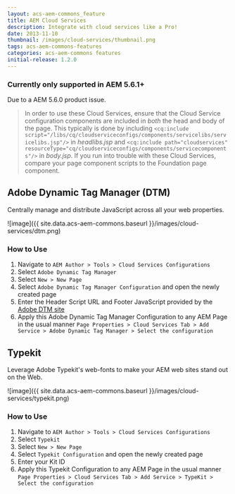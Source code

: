 ```yaml
---
layout: acs-aem-commons_feature
title: AEM Cloud Services
description: Integrate with cloud services like a Pro!
date: 2013-11-10
thumbnail: /images/cloud-services/thumbnail.png
tags: acs-aem-commons-features
categories: acs-aem-commons features
initial-release: 1.2.0
---
```


### Currently only supported in AEM 5.6.1+

Due to a AEM 5.6.0 product issue.

> In order to use these Cloud Services, ensure that the Cloud Service configuration components are included in *both* the head and body of the page. This typically is done by including `<cq:include script="/libs/cq/cloudserviceconfigs/components/servicelibs/servicelibs.jsp"/>` in _headlibs.jsp_ and `<cq:include path="cloudservices" resourceType="cq/cloudserviceconfigs/components/servicecomponents"/>` in _body.jsp_. If you run into trouble with these Cloud Services, compare your page component scripts to the Foundation page component.

## Adobe Dynamic Tag Manager (DTM)

Centrally manage and distribute JavaScript across all your web properties.

![image]({{ site.data.acs-aem-commons.baseurl }}/images/cloud-services/dtm.png)

### How to Use

1. Navigate to `AEM Author > Tools > Cloud Services Configurations`
2. Select `Adobe Dynamic Tag Manager`
3. Select `New > New Page`
4. Select `Adobe Dynamic Tag Manager Configuration` and open the newly created page
5. Enter the Header Script URL and Footer JavaScript provided by the [Adobe DTM site](http://dtm.adobe.com)
6. Apply this Adobe Dynamic Tag Manager Configuration to any AEM Page in the usual manner
	`Page Properties > Cloud Services Tab > Add Service > Adobe Dynamic Tag Manager > Select the configuration`


## Typekit

Leverage Adobe Typekit's web-fonts to make your AEM web sites stand out on the Web.

![image]({{ site.data.acs-aem-commons.baseurl }}/images/cloud-services/typekit.png)

### How to Use

1. Navigate to `AEM Author > Tools > Cloud Services Configurations`
2. Select `Typekit`
3. Select `New > New Page`
4. Select `Typekit Configuration` and open the newly created page
5. Enter your Kit ID
6. Apply this Typekit Configuration to any AEM Page in the usual manner
	`Page Properties > Cloud Services Tab > Add Service > TypeKit > Select the configuration`
